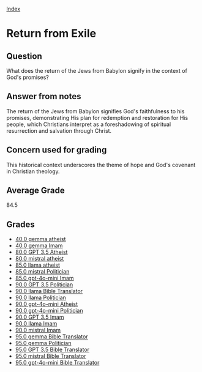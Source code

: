 
[Index](../index.md)
# Return from Exile
## Question
What does the return of the Jews from Babylon signify in the context of God's promises?

## Answer from notes
The return of the Jews from Babylon signifies God's faithfulness to his promises, demonstrating His plan for redemption and restoration for His people, which Christians interpret as a foreshadowing of spiritual resurrection and salvation through Christ.

## Concern used for grading
This historical context underscores the theme of hope and God's covenant in Christian theology.

## Average Grade
84.5

## Grades
 * [40.0 gemma atheist](../answers/gemma_atheist/Return_from_Exile.md)
 * [40.0 gemma Imam](../answers/gemma_Imam/Return_from_Exile.md)
 * [80.0 GPT 3.5 Atheist](../answers/GPT_3.5_Atheist/Return_from_Exile.md)
 * [80.0 mistral atheist](../answers/mistral_atheist/Return_from_Exile.md)
 * [85.0 llama atheist](../answers/llama_atheist/Return_from_Exile.md)
 * [85.0 mistral Politician](../answers/mistral_Politician/Return_from_Exile.md)
 * [85.0 gpt-4o-mini Imam](../answers/gpt-4o-mini_Imam/Return_from_Exile.md)
 * [90.0 GPT 3.5 Politician](../answers/GPT_3.5_Politician/Return_from_Exile.md)
 * [90.0 llama Bible Translator](../answers/llama_Bible_Translator/Return_from_Exile.md)
 * [90.0 llama Politician](../answers/llama_Politician/Return_from_Exile.md)
 * [90.0 gpt-4o-mini Atheist](../answers/gpt-4o-mini_Atheist/Return_from_Exile.md)
 * [90.0 gpt-4o-mini Politician](../answers/gpt-4o-mini_Politician/Return_from_Exile.md)
 * [90.0 GPT 3.5 Imam](../answers/GPT_3.5_Imam/Return_from_Exile.md)
 * [90.0 llama Imam](../answers/llama_Imam/Return_from_Exile.md)
 * [90.0 mistral Imam](../answers/mistral_Imam/Return_from_Exile.md)
 * [95.0 gemma Bible Translator](../answers/gemma_Bible_Translator/Return_from_Exile.md)
 * [95.0 gemma Politician](../answers/gemma_Politician/Return_from_Exile.md)
 * [95.0 GPT 3.5 Bible Translator](../answers/GPT_3.5_Bible_Translator/Return_from_Exile.md)
 * [95.0 mistral Bible Translator](../answers/mistral_Bible_Translator/Return_from_Exile.md)
 * [95.0 gpt-4o-mini Bible Translator](../answers/gpt-4o-mini_Bible_Translator/Return_from_Exile.md)
